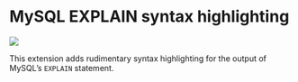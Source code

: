 # MySQL EXPLAIN syntax highlighting

![](https://user-images.githubusercontent.com/5139098/132966181-f86d55ee-218a-470f-841e-7a14f2d08c0a.png)

This extension adds rudimentary syntax highlighting for the output of MySQL’s `EXPLAIN` statement.
